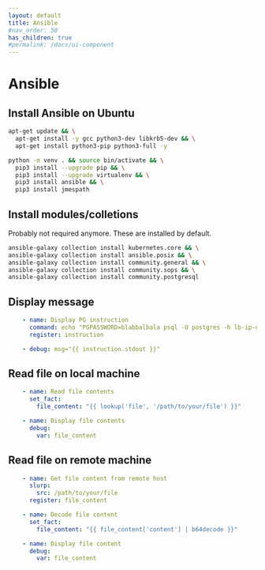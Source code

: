 ```yaml
---
layout: default
title: Ansible
#nav_order: 50
has_children: true
#permalink: /docs/ui-component
---
```


# Ansible

## Install Ansible on Ubuntu

```bash
apt-get update && \
  apt-get install -y gcc python3-dev libkrb5-dev && \
  apt-get install python3-pip python3-full -y
```

```bash
python -m venv . && source bin/activate && \
  pip3 install --upgrade pip && \
  pip3 install --upgrade virtualenv && \
  pip3 install ansible && \
  pip3 install jmespath
```

## Install modules/colletions

Probably not required anymore. These are installed by default.

```bash
ansible-galaxy collection install kubernetes.core && \
ansible-galaxy collection install ansible.posix && \
ansible-galaxy collection install community.general && \
ansible-galaxy collection install community.sops && \
ansible-galaxy collection install community.postgresql
```

## Display message

```yaml
    - name: Display PG instruction
      command: echo "PGPASSWORD=blabbalbala psql -U postgres -h lb-ip-goes-here -p 5432"
      register: instruction

    - debug: msg="{{ instruction.stdout }}"
```

## Read file on local machine

```yaml
    - name: Read file contents
      set_fact:
        file_content: "{{ lookup('file', '/path/to/your/file') }}"

    - name: Display file contents
      debug:
        var: file_content
```

## Read file on remote machine

```yaml
    - name: Get file content from remote host
      slurp:
        src: /path/to/your/file
      register: file_content

    - name: Decode file content
      set_fact:
        file_content: "{{ file_content['content'] | b64decode }}"

    - name: Display file content
      debug:
        var: file_content
```
